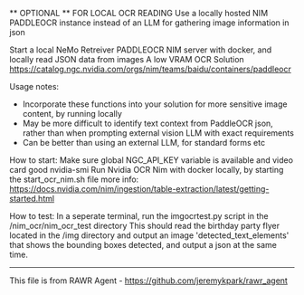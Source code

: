 ** OPTIONAL ** FOR LOCAL OCR READING
Use a locally hosted NIM PADDLEOCR instance instead of an LLM for gathering image information in json

Start a local NeMo Retreiver PADDLEOCR NIM server with docker, and locally read JSON data from images
A low VRAM OCR Solution https://catalog.ngc.nvidia.com/orgs/nim/teams/baidu/containers/paddleocr

Usage notes:
- Incorporate these functions into your solution for more sensitive image content, by running locally
- May be more difficult to identify text context from PaddleOCR json, rather than when prompting external vision LLM with exact requirements
- Can be better than using an external LLM, for standard forms etc

How to start:
Make sure global NGC_API_KEY variable is available and video card good nvidia-smi
Run Nvidia OCR Nim with docker locally, by starting the start_ocr_nim.sh file
    more info: https://docs.nvidia.com/nim/ingestion/table-extraction/latest/getting-started.html

How to test:
In a seperate terminal, run the imgocrtest.py script in the /nim_ocr/nim_ocr_test directory
This should read the birthday party flyer located in the /img directory and output an image 'detected_text_elements' that shows the bounding boxes detected, and output a json at the same time.

----

This file is from RAWR Agent - https://github.com/jeremykpark/rawr_agent